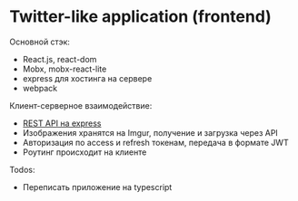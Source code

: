 # Twitter-like application (frontend)
Основной стэк:
- React.js, react-dom
- Mobx, mobx-react-lite
- express для хостинга на сервере
- webpack

Клиент-серверное взаимодействие:
- [REST API на express](https://github.com/RichieVan/Twitter-like-application-backend)
- Изображения хранятся на Imgur, получение и загрузка через API
- Авторизация по access и refresh токенам, передача в формате JWT
- Роутинг происходит на клиенте

Todos:
- Переписать приложение на typescript
